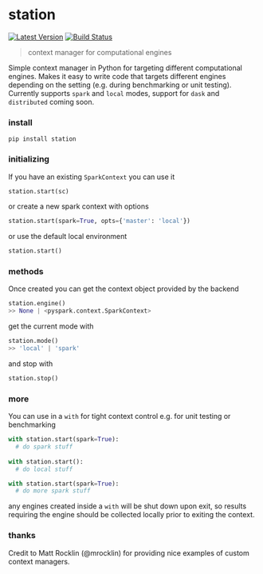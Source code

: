 # station

[![Latest Version](https://img.shields.io/pypi/v/station.svg?style=flat-square)](https://pypi.python.org/pypi/station)
[![Build Status](https://img.shields.io/travis/freeman-lab/station/master.svg?style=flat-square)](https://travis-ci.org/freeman-lab/station) 

> context manager for computational engines

Simple context manager in Python for targeting different computational engines. Makes it easy to write code that targets different engines depending on the setting (e.g. during benchmarking or unit testing). Currently supports `spark` and `local` modes, support for `dask` and `distributed` coming soon.

### install

```
pip install station
```

### initializing

If you have an existing `SparkContext` you can use it
```python
station.start(sc)
```

or create a new spark context with options
```python
station.start(spark=True, opts={'master': 'local'})
```

or use the default local environment
```python
station.start()
```

### methods

Once created you can get the context object provided by the backend
```python
station.engine()
>> None | <pyspark.context.SparkContext>
```

get the current mode with
```python
station.mode()
>> 'local' | 'spark'
```

and stop with
```python
station.stop()
```

### more

You can use in a `with` for tight context control e.g. for unit testing or benchmarking
```python
with station.start(spark=True):
  # do spark stuff
  
with station.start():
  # do local stuff

with station.start(spark=True):
  # do more spark stuff
```
any engines created inside a `with` will be shut down upon exit, so results requiring the engine should be collected locally prior to exiting the context.

### thanks

Credit to Matt Rocklin (@mrocklin) for providing nice examples of custom context managers.
